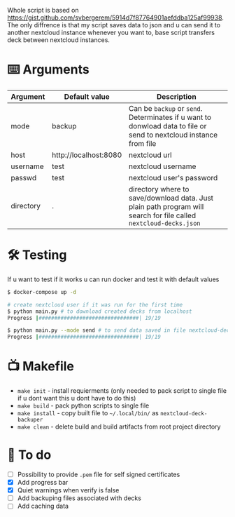 Whole script is based on https://gist.github.com/svbergerem/5914d7f87764901aefddba125af99938. The only diffrence is that my script saves data to json and u can send it to another nextcloud instance whenever you want to, base script transfers deck between nextcloud instances.

# ⌨️ Arguments

| Argument  | Default value         | Description                                                                                                        |
| --------- | --------------------- | ------------------------------------------------------------------------------------------------------------------ |
| mode      | backup                | Can be `backup` or `send`. Determinates if u want to donwload data to file or send to nextcloud instance from file |
| host      | http://localhost:8080 | nextcloud url                                                                                                      |
| username  | test                  | nextcloud username                                                                                                 |
| passwd    | test                  | nextcloud user's password                                                                                          |
| directory | .                     | directory where to save/download data. Just plain path program will search for file called `nextcloud-decks.json`  |

# 🛠 Testing

If u want to test if it works u can run docker and test it with default values

```bash
$ docker-compose up -d

# create nextcloud user if it was run for the first time
$ python main.py # to download created decks from localhost
Progress |################################| 19/19

$ python main.py --mode send # to send data saved in file nextcloud-decks.json to localhost
Progress |################################| 19/19
```

# 📺 Makefile

-   `make init` - install requierments (only needed to pack script to single file if u dont want this u dont have to do this)
-   `make build` - pack python scripts to single file
-   `make install` - copy built file to `~/.local/bin/` as `nextcloud-deck-backuper`
-   `make clean` - delete build and build artifacts from root project directory

# 📝 To do

-   [ ] Possibility to provide `.pem` file for self signed certificates
-   [x] Add progress bar
-   [x] Quiet warnings when verify is false
-   [ ] Add backuping files associated with decks
-   [ ] Add caching data
